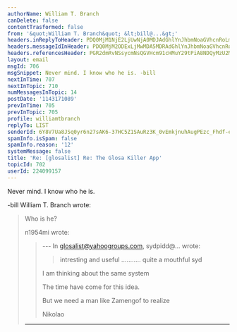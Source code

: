 ```yaml
---
authorName: William T. Branch
canDelete: false
contentTrasformed: false
from: '&quot;William T. Branch&quot; &lt;bill@...&gt;'
headers.inReplyToHeader: PDQ0MjM1NjE2LjUwNjA0MDJAdGhlYnJhbmNoaGVhcnRoLm5ldD4=
headers.messageIdInHeader: PDQ0MjM2ODExLjMwMDA5MDRAdGhlYnJhbmNoaGVhcnRoLm5ldD4=
headers.referencesHeader: PGR2dmRvNSsycmNsQGVHcm91cHMuY29tPiA8NDQyMzU2MTYuNTA2MDQwMkB0aGVicmFuY2hoZWFydGgubmV0Pg==
layout: email
msgId: 706
msgSnippet: Never mind. I know who he is. -bill
nextInTime: 707
nextInTopic: 710
numMessagesInTopic: 14
postDate: '1143171089'
prevInTime: 705
prevInTopic: 705
profile: williamtbranch
replyTo: LIST
senderId: 6Y8V7Ua8JSq0yr6n27sAK6-37HC5Z1SAuRz3K_0vEmkjnuhAugPEzc_Fhdf-eDlImmqWt5TU1jVUrNTVKNLDphzQUShIyIAMl4GvFdD2c_0V6SMLZQ
spamInfo.isSpam: false
spamInfo.reason: '12'
systemMessage: false
title: 'Re: [glosalist] Re: The Glosa Killer App'
topicId: 702
userId: 224099157
---
```


Never mind. I know who he is.

-bill
William T. Branch wrote:

> Who is he?
>
> n1954mi wrote:
>
> > --- In glosalist@yahoogroups.com, sydpidd@... wrote:
> > >
> > > intresting and useful ........... quite a mouthful
> > > syd
> >
> > I am thinking about the same system
> >
> > The time have come for this idea.
> >
> > But we need a man like Zamengof to realize
> >
> > Nikolao
> >
> >
>
>
>
> ------------------------------------------------------------------------
>


